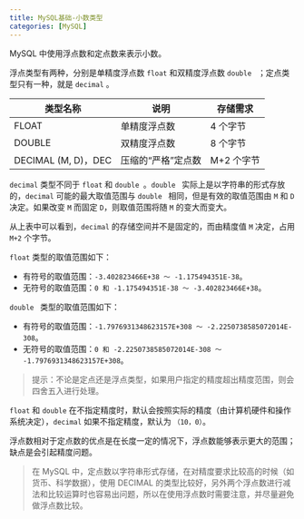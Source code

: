 ```yaml
---
title: MySQL基础-小数类型
categories: [MySQL]
---
```


MySQL 中使用浮点数和定点数来表示小数。

浮点类型有两种，分别是单精度浮点数 `float` 和双精度浮点数 `double ` ；定点类型只有一种，就是 `decimal` 。

| 类型名称            | 说明               | 存储需求   |
| ------------------- | ------------------ | ---------- |
| FLOAT               | 单精度浮点数       | 4 个字节   |
| DOUBLE              | 双精度浮点数       | 8 个字节   |
| DECIMAL (M, D)，DEC | 压缩的“严格”定点数 | M+2 个字节 |

`decimal` 类型不同于 `float` 和 `double `。`double ` 实际上是以字符串的形式存放的，`decimal` 可能的最大取值范围与 `double ` 相同，但是有效的取值范围由 `M` 和 `D` 决定。如果改变 `M` 而固定 `D`，则取值范围将随 `M` 的变大而变大。

从上表中可以看到，`decimal` 的存储空间并不是固定的，而由精度值 `M` 决定，占用 `M+2` 个字节。

`float` 类型的取值范围如下：

- 有符号的取值范围：`-3.402823466E+38 ～ -1.175494351E-38`。
- 无符号的取值范围：`0 和 -1.175494351E-38 ～ -3.402823466E+38`。

`double ` 类型的取值范围如下：

- 有符号的取值范围：`-1.7976931348623157E+308 ～ -2.2250738585072014E-308`。
- 无符号的取值范围：`0 和 -2.2250738585072014E-308 ～ -1.7976931348623157E+308`。

> 提示：不论是定点还是浮点类型，如果用户指定的精度超出精度范围，则会四舍五入进行处理。

`float` 和 `double` 在不指定精度时，默认会按照实际的精度（由计算机硬件和操作系统决定），`decimal` 如果不指定精度，默认为  `（10，0）`。

浮点数相对于定点数的优点是在长度一定的情况下，浮点数能够表示更大的范围；缺点是会引起精度问题。

> 在 MySQL 中，定点数以字符串形式存储，在对精度要求比较高的时候（如货币、科学数据），使用 DECIMAL 的类型比较好，另外两个浮点数进行减法和比较运算时也容易出问题，所以在使用浮点数时需要注意，并尽量避免做浮点数比较。